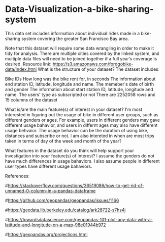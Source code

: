 # Data-Visualization-a-bike-sharing-system
This data set includes information about individual rides made in a bike-sharing system covering the greater San Francisco Bay area.

Note that this dataset will require some data wrangling in order to make it tidy for analysis. There are multiple cities covered by the linked system, and multiple data files will need to be joined together if a full year’s coverage is desired. Resource link: https://s3.amazonaws.com/fordgobike-data/index.html
What is the structure of your dataset?
The dataset includes:

Bike IDs
How long was the bike rent for, in seconds
The information about end station ID, latitude, longitude and name.
The memeber's date of birth and gender
The information about start station ID, latitude, longitude and name.
The users' type as subscripted or not
There are 2252058 rows and 15 columns of the dataset

What is/are the main feature(s) of interest in your dataset?
I'm most interested in figuring out the usage of bike in different user groups, such as different genders or ages. For example, users in different genders may gave different usage bahavior, and users in differnt ages may also have different usage behvaior. The usage behavior can be the duration of using bike, distances and subscribe or not. I am also intereted in when are most trips taken in terms of day of the week and month of the year?

What features in the dataset do you think will help support your investigation into your feature(s) of interest?
I assume the genders do not have much differences in usage bahaviors. I also assume people in different user types have different usage bahaviors.

References:

#https://stackoverflow.com/questions/36519086/how-to-get-rid-of-unnamed-0-column-in-a-pandas-dataframe

#https://github.com/geopandas/geopandas/issues/1166

#https://geodata.lib.berkeley.edu/catalog/ark28722-s7hs4j

#https://towardsdatascience.com/geopandas-101-plot-any-data-with-a-latitude-and-longitude-on-a-map-98e01944b972

#https://geopandas.org/projections.html
